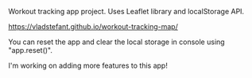 Workout tracking app project.
Uses Leaflet library and localStorage API.

https://vladstefant.github.io/workout-tracking-map/

You can reset the app and clear the local storage in console using "app.reset()".

I'm working on adding more features to this app!
